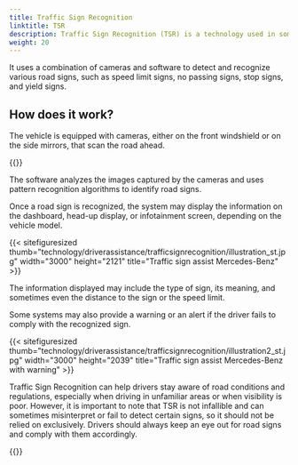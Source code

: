```yaml
---
title: Traffic Sign Recognition
linktitle: TSR
description: Traffic Sign Recognition (TSR) is a technology used in some modern vehicles that helps drivers identify and interpret road signs.
weight: 20
---
```

<!-- markdownlint-disable MD033 -->

 It uses a combination of cameras and software to detect and recognize various road signs, such as speed limit signs, no passing signs, stop signs, and yield signs.

## How does it work?

The vehicle is equipped with cameras, either on the front windshield or on the side mirrors, that scan the road ahead.

{{<evkxdisplayaddarticle />}}

The software analyzes the images captured by the cameras and uses pattern recognition algorithms to identify road signs.

Once a road sign is recognized, the system may display the information on the dashboard, head-up display, or infotainment screen, depending on the vehicle model.

{{< sitefiguresized thumb="technology/driverassistance/trafficsignrecognition/illustration_st.jpg" width="3000" height="2121" title="Traffic sign assist Mercedes-Benz" >}}

The information displayed may include the type of sign, its meaning, and sometimes even the distance to the sign or the speed limit.

Some systems may also provide a warning or an alert if the driver fails to comply with the recognized sign.

{{< sitefiguresized thumb="technology/driverassistance/trafficsignrecognition/illustration2_st.jpg" width="3000" height="2039" title="Traffic sign assist Mercedes-Benz with warning" >}}

Traffic Sign Recognition can help drivers stay aware of road conditions and regulations, especially when driving in unfamiliar areas or when visibility is poor. However, it is important to note that TSR is not infallible and can sometimes misinterpret or fail to detect certain signs, so it should not be relied on exclusively. Drivers should always keep an eye out for road signs and comply with them accordingly.

{{<evkxdisplayaddarticle />}}